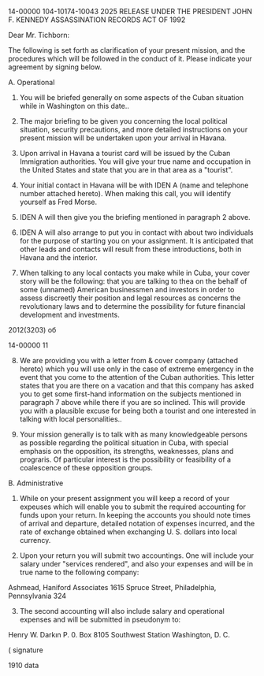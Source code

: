 14-00000
104-10174-10043 2025 RELEASE UNDER THE PRESIDENT JOHN F. KENNEDY ASSASSINATION RECORDS ACT OF 1992

Dear Mr. Tichborn:

The following is set forth as clarification of your present
mission, and the procedures which will be followed in the conduct
of it. Please indicate your agreement by signing below.

A. Operational

1. You will be briefed generally on some aspects of the Cuban
situation while in Washington on this date..

2. The major briefing to be given you concerning the local
political situation, security precautions, and more detailed
instructions on your present mission will be undertaken upon your
arrival in Havana.

3. Upon arrival in Havana a tourist card will be issued by
the Cuban Immigration authorities. You will give your true name and
occupation in the United States and state that you are in that area
as a "tourist".

4. Your initial contact in Havana will be with IDEN A (name
and telephone number attached hereto). When making this call, you
will identify yourself as Fred Morse.

5. IDEN A will then give you the briefing mentioned in paragraph
2 above.

6. IDEN A will also arrange to put you in contact with about
two individuals for the purpose of starting you on your assignment.
It is anticipated that other leads and contacts will result from
these introductions, both in Havana and the interior.

7. When talking to any local contacts you make while in Cuba,
your cover story will be the following: that you are talking to thea
on the behalf of some (unnamed) American businessmen and investors in
order to assess discreetly their position and legal resources as concerns
the revolutionary laws and to determine the possibility for future
financial development and investments.

2012(3203)
об

14-00000
11

8. We are providing you with a letter from & cover company
(attached hereto) which you will use only in the case of extreme
emergency in the event that you come to the attention of the Cuban
authorities. This letter states that you are there on a vacation
and that this company has asked you to get some first-hand information
on the subjects mentioned in paragraph 7 above while there if you
are so inclined. This will provide you with a plausible excuse for
being both a tourist and one interested in talking with local
personalities..

9. Your mission generally is to talk with as many knowledgeable
persons as possible regarding the political situation in Cuba, with
special emphasis on the opposition, its strengths, weaknesses, plans
and prograris. Of particular interest is the possibility or feasibility
of a coalescence of these opposition groups.

B. Administrative

1. While on your present assignment you will keep a record of
your expeuses which will enable you to submit the required accounting
for funds upon your return. In keeping the accounts you should note
times of arrival and departure, detailed notation of expenses incurred,
and the rate of exchange obtained when exchanging U. S. dollars into
local currency.

2. Upon your return you will submit two accountings. One will
include your salary under "services rendered", and also your expenses
and will be in true name to the following company:

Ashmead, Haniford Associates
1615 Spruce Street,
Philadelphia, Pennsylvania
324

3. The second accounting will also include salary and operational
expenses and will be submitted in pseudonym to:

Henry W. Darkın
P. 0. Box 8105
Southwest Station
Washington, D. C.

(
signature

1910
data
